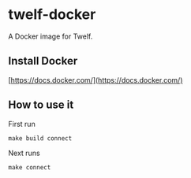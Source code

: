 # twelf-docker

A Docker image for Twelf.

## Install Docker 

[https://docs.docker.com/](https://docs.docker.com/)

## How to use it

First run

`make build connect`

Next runs

`make connect`

